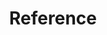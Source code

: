 ---
title: "Reference"
linkTitle: "Reference"
description: "This section includes all reference documentation for the {{% ctx %}} platform."
weight: 100
---